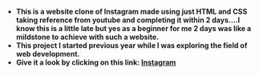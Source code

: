 - **This is a website clone of Instagram made using just HTML and CSS taking reference from youtube and completing it within 2 days....I know this is a little late but yes as a beginner for me 2 days was like a mildstone to achieve with such a website.**
- **This project I started previous year while I was exploring the field of web development.**
- **Give it a look by clicking on this link: [Instagram](https://ecswij.csb.app/)**
